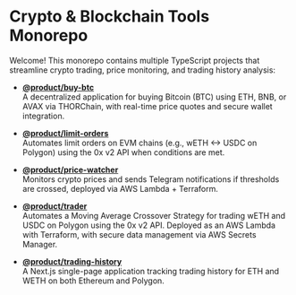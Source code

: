 # Crypto & Blockchain Tools Monorepo

Welcome! This monorepo contains multiple TypeScript projects that streamline crypto trading, price monitoring, and trading history analysis:

- [**@product/buy-btc**](./product/buy-btc/README.md)  
  A decentralized application for buying Bitcoin (BTC) using ETH, BNB, or AVAX via THORChain, with real-time price quotes and secure wallet integration.

- [**@product/limit-orders**](./product/limit-orders/README.md)  
  Automates limit orders on EVM chains (e.g., wETH <-> USDC on Polygon) using the 0x v2 API when conditions are met.

- [**@product/price-watcher**](./product/price-watcher/README.md)  
  Monitors crypto prices and sends Telegram notifications if thresholds are crossed, deployed via AWS Lambda + Terraform.
  
- [**@product/trader**](./product/trader/README.md)  
  Automates a Moving Average Crossover Strategy for trading wETH and USDC on Polygon using the 0x v2 API. Deployed as an AWS Lambda with Terraform, with secure data management via AWS Secrets Manager.

- [**@product/trading-history**](./product/trading-history/README.md)  
  A Next.js single-page application tracking trading history for ETH and WETH on both Ethereum and Polygon.